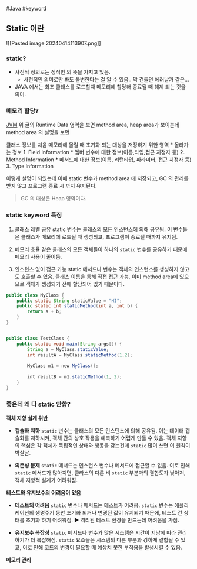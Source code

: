 #Java #keyword

## Static 이란

![[Pasted image 20240414113907.png]]

### static?
* 사전적 정의로는 정적인 의 뜻을 가지고 있음.
	* 사전적인 의미로만 봐도 불변한다는 걸 알 수 있음.. 막 건들면 에러날거 같은...
* JAVA 에서는 최초 클래스를 로드할때 메모리에 할당해 종료될 때 해제 되는 것을 의미.


### 메모리 할당?
[JVM](obsidian://open?vault=TIL_yeonsang&file=TIL%2F%EC%A4%80%EB%B9%84%2Fcs%2FJava%2FJVM)
위 글의 Runtime Data 영역을 보면 method area, heap area가 보이는데 method area 의 설명을 보면

클래스 정보를 처음 메모리에 올릴 때 초기화 되는 대상을 저장하기 위한 영역
	* 올라가는 정보
		1. Field Information
			* 멤버 변수에 대한 정보(이름,타입,접근 지정자 등)
		2. Method Information
			* 메서드에 대한 정보(이름, 리턴타입, 파라미터, 접근 지정자 등)
		3. Type Information

이렇게 설명이 되있는데 이때 static 변수가 method area 에 저장되고, GC 의 관리를 받지 않고 프로그램 종료 시 까지 유지된다.
> GC 의 대상은 Heap 영역이다.


### static keyword 특징
1. 클래스 레벨 공유
	static 변수는 클래스의 모든 인스턴스에 의해 공유됨. 이 변수들은 클래스가 메모리에 로드될 때 생성되고, 프로그램이 종료될 때까지 유지됨.

2. 메모리 효율
	같은 클래스의 모든 객체들이 하나의 `static` 변수를 공유하기 때문에 메모리 사용이 줄어듬.

3. 인스턴스 없이 접근 가능
	static 메서드나 변수는 객체의 인스턴스를 생성하지 않고도 호출할 수 있음. 클래스 이름을 통해 직접 접근 가능.
	이미 method area에 있으므로 객체가 생성되기 전에 할당되어 있기 때문이다.
```java
public class MyClass {
	public static String staticValue = "HI";
	public static int staticMethod(int a, int b) {
		return a + b;
	}
}


public class TestClass {
	public static void main(String args[]) {
		String a = MyClass.staticValue;
		int resultA = MyClass.staticMethod(1,2);
		  
		MyClass m1 = new MyClass();
		
		int resultB = m1.staticMethod(1, 2);
	}
}
```


### 좋은데 왜 다 static 안함?

**객체 지향 설계 위반**
* **캡슐화 저하**
	`static` 변수는 클래스의 모든 인스턴스에 의해 공유됨. 이는 데이터 캡슐화를 저하시켜, 객체 간의 상호 작용을 예측하기 어렵게 만들 수 있음. 
	객체 지향의 핵심은 각 객체가 독립적인 상태와 행동을 갖는건데 `static` 많이 쓰면 이 원칙이 박살남.

 * **의존성 문제**
	 `static` 메서드는 인스턴스 변수나 메서드에 접근할 수 없음. 
	 이로 인해 `static` 메서드가 많아지면, 클라스의 다른 비 `static` 부분과의 결합도가 낮아져, 객체 지향적 설계가 어려워짐.


**테스트와 유지보수의 어려움이 있음**

* **테스트의 어려움** 
	`static` 변수나 메서드는 테스트가 어려움. `static` 변수는 애플리케이션의 생명주기 동안 초기화 되거나 변경된 값이 유지되기 때문에, 테스트 간 상태를 초기화 하기 어려워짐. ▶️ 격리된 테스트 환경을 만드는데 어려움을 가짐.

* **유지보수 복잡성**
	`static` 메서드나 변수가 많은 시스템은 시간이 지남에 따라 관리하기가 더 복잡해짐. 
	`static` 요소들은 시스템의 다른 부분과 강하게 결합될 수 있고, 이로 인해 코드의 변경이 필요할 때 예상치 못한 부작용을 발생시킬 수 있음.


**메모리 관리**
